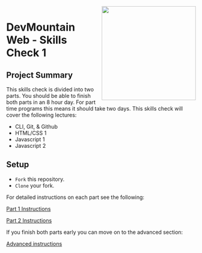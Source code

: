 <img src="https://s3.amazonaws.com/devmountain/readme-logo.png" width="250" align="right">

# DevMountain Web - Skills Check 1

## Project Summary

This skills check is divided into two parts. You should be able to finish both parts in an 8 hour day. For part time programs this means it should take two days. This skills check will cover the following lectures:

<ul>
  <li>CLI, Git, & Github</li>
  <li>HTML/CSS 1</li>
  <li>Javascript 1</li>
  <li>Javascript 2</li>
</ul>

## Setup

- `Fork` this repository.
- `Clone` your fork.

For detailed instructions on each part see the following:

[Part 1 Instructions](part-1/README.MD)

[Part 2 Instructions](part-2/README.MD)

If you finish both parts early you can move on to the advanced section:

[Advanced instructions](advanced/README.MD)
